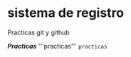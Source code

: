 <h1>sistema de registro </h1>
Practicas git y github

***Practicas***
'''practicas'''
```practicas```
